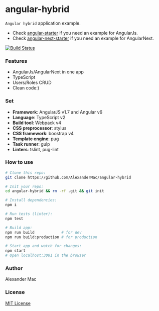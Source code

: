 # angular-hybrid
`Angular hybrid` application example.
- Check [angular-starter](https://github.com/AlexanderMac/angular-starter) if you need an example for AngularJs.
- Check [angular-next-starter](https://github.com/AlexanderMac/angular-next-starter) if you need an example for AngularNext.

[![Build Status](https://travis-ci.org/AlexanderMac/angular-hybrid.svg?branch=master)](https://travis-ci.org/AlexanderMac/angular-hybrid)

### Features
- AngularJs/AngularNext in one app
- TypeScript
- Users/Roles CRUD
- Clean code:)

### Set
- **Framework**: AngularJS v1.7 and Angular v6
- **Language**: TypeScript v2
- **Build tool**: Webpack v4
- **CSS preprocessor**: stylus
- **CSS framework**: boostrap v4
- **Template engine**: pug
- **Task runner**: gulp
- **Linters**: tslint, pug-lint

### How to use
```sh
# Clone this repo:
git clone https://github.com/AlexanderMac/angular-hybrid

# Init your repo:
cd angular-hybrid && rm -rf .git && git init

# Install dependencies:
npm i

# Run tests (linter):
npm test

# Build app:
npm run build            # for dev
npm run build:production # for production

# Start app and watch for changes:
npm start
# Open localhost:3001 in the browser
```

### Author
Alexander Mac

### License
[MIT License](license)

